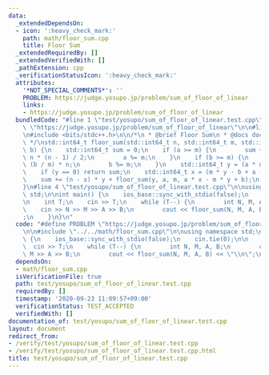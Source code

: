 ```yaml
---
data:
  _extendedDependsOn:
  - icon: ':heavy_check_mark:'
    path: math/floor_sum.cpp
    title: Floor Sum
  _extendedRequiredBy: []
  _extendedVerifiedWith: []
  _pathExtension: cpp
  _verificationStatusIcon: ':heavy_check_mark:'
  attributes:
    '*NOT_SPECIAL_COMMENTS*': ''
    PROBLEM: https://judge.yosupo.jp/problem/sum_of_floor_of_linear
    links:
    - https://judge.yosupo.jp/problem/sum_of_floor_of_linear
  bundledCode: "#line 1 \"test/yosupo/sum_of_floor_of_linear.test.cpp\"\n#define PROBLEM\
    \ \"https://judge.yosupo.jp/problem/sum_of_floor_of_linear\"\n\n#line 1 \"math/floor_sum.cpp\"\
    \n#include <bits/stdc++.h>\n\n/*\n * @brief Floor Sum\n * @docs docs/math/floor_sum.md\n\
    \ */\nstd::int64_t floor_sum(std::int64_t n, std::int64_t m, std::int64_t a, std::int64_t\
    \ b) {\n    std::int64_t sum = 0;\n    if (a >= m) {\n        sum += (a / m) *\
    \ n * (n - 1) / 2;\n        a %= m;\n    }\n    if (b >= m) {\n        sum +=\
    \ (b / m) * n;\n        b %= m;\n    }\n    std::int64_t y = (a * n + b) / m;\n\
    \    if (y == 0) return sum;\n    std::int64_t x = (m * y - b + a - 1) / a;\n\
    \    sum += (n - x) * y + floor_sum(y, a, m, a * x - m * y + b);\n    return sum;\n\
    }\n#line 4 \"test/yosupo/sum_of_floor_of_linear.test.cpp\"\n\nusing namespace\
    \ std;\n\nint main() {\n    ios_base::sync_with_stdio(false);\n    cin.tie(0);\n\
    \n    int T;\n    cin >> T;\n    while (T--) {\n        int N, M, A, B;\n    \
    \    cin >> N >> M >> A >> B;\n        cout << floor_sum(N, M, A, B) << \"\\n\"\
    ;\n    }\n}\n"
  code: "#define PROBLEM \"https://judge.yosupo.jp/problem/sum_of_floor_of_linear\"\
    \n\n#include \"../../math/floor_sum.cpp\"\n\nusing namespace std;\n\nint main()\
    \ {\n    ios_base::sync_with_stdio(false);\n    cin.tie(0);\n\n    int T;\n  \
    \  cin >> T;\n    while (T--) {\n        int N, M, A, B;\n        cin >> N >>\
    \ M >> A >> B;\n        cout << floor_sum(N, M, A, B) << \"\\n\";\n    }\n}"
  dependsOn:
  - math/floor_sum.cpp
  isVerificationFile: true
  path: test/yosupo/sum_of_floor_of_linear.test.cpp
  requiredBy: []
  timestamp: '2020-09-23 11:09:57+09:00'
  verificationStatus: TEST_ACCEPTED
  verifiedWith: []
documentation_of: test/yosupo/sum_of_floor_of_linear.test.cpp
layout: document
redirect_from:
- /verify/test/yosupo/sum_of_floor_of_linear.test.cpp
- /verify/test/yosupo/sum_of_floor_of_linear.test.cpp.html
title: test/yosupo/sum_of_floor_of_linear.test.cpp
---
```


